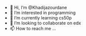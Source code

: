 - 👋 Hi, I’m @Khadijazourdane
- 👀 I’m interested in programming
- 🌱 I’m currently learning cs50p
- 💞️ I’m looking to collaborate on edx
- 📫 How to reach me ...

<!---
Khadijazourdane/Khadijazourdane is a ✨ special ✨ repository because its `README.md` (this file) appears on your GitHub profile.
You can click the Preview link to take a look at your changes.
--->
